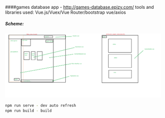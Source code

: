 ####games database app -  http://games-database.epizy.com/
tools and libraries used: Vue.js/Vuex/Vue Router/bootstrap vue/axios
##### Scheme:
![Alt text](src/assets/scheme.png?raw=true "scheme")
```sh
npm run serve - dev auto refresh
npm run build - build
```